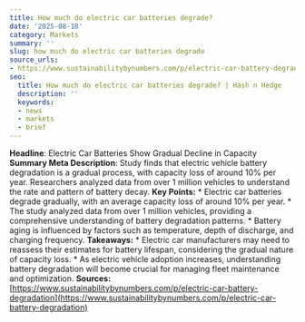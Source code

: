 ```yaml
---
title: How much do electric car batteries degrade?
date: '2025-08-18'
category: Markets
summary: ''
slug: how much do electric car batteries degrade
source_urls:
- https://www.sustainabilitybynumbers.com/p/electric-car-battery-degradation
seo:
  title: How much do electric car batteries degrade? | Hash n Hedge
  description: ''
  keywords:
  - news
  - markets
  - brief
---
```


**Headline**: Electric Car Batteries Show Gradual Decline in Capacity  **Summary Meta Description**: Study finds that electric vehicle battery degradation is a gradual process, with capacity loss of around 10% per year. Researchers analyzed data from over 1 million vehicles to understand the rate and pattern of battery decay.  **Key Points:**  * Electric car batteries degrade gradually, with an average capacity loss of around 10% per year. * The study analyzed data from over 1 million vehicles, providing a comprehensive understanding of battery degradation patterns. * Battery aging is influenced by factors such as temperature, depth of discharge, and charging frequency.  **Takeaways:**  * Electric car manufacturers may need to reassess their estimates for battery lifespan, considering the gradual nature of capacity loss. * As electric vehicle adoption increases, understanding battery degradation will become crucial for managing fleet maintenance and optimization.  **Sources:** [https://www.sustainabilitybynumbers.com/p/electric-car-battery-degradation](https://www.sustainabilitybynumbers.com/p/electric-car-battery-degradation) 
